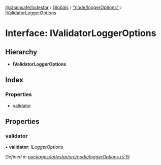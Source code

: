 [@chainsafe/lodestar](../README.md) › [Globals](../globals.md) › ["node/loggerOptions"](../modules/_node_loggeroptions_.md) › [IValidatorLoggerOptions](_node_loggeroptions_.ivalidatorloggeroptions.md)

# Interface: IValidatorLoggerOptions

## Hierarchy

* **IValidatorLoggerOptions**

## Index

### Properties

* [validator](_node_loggeroptions_.ivalidatorloggeroptions.md#validator)

## Properties

###  validator

• **validator**: *ILoggerOptions*

*Defined in [packages/lodestar/src/node/loggerOptions.ts:15](https://github.com/ChainSafe/lodestar/blob/1b619203f/packages/lodestar/src/node/loggerOptions.ts#L15)*
